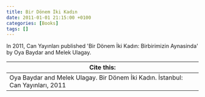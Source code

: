 ```yaml
---
title: Bir Dönem İki Kadın
date: 2011-01-01 21:15:00 +0100
categories: [Books]
tags: []
---
```


In 2011, Can Yayınları published 'Bir Dönem İki Kadın: Birbirimizin Aynasinda' by Oya Baydar and Melek Ulagay.


| Cite this:   |
|--------|
| Oya Baydar and Melek Ulagay. Bir Dönem İki Kadın. İstanbul: Can Yayınları, 2011

 